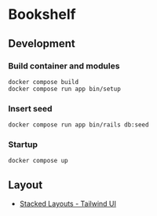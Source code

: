 # Bookshelf

## Development

### Build container and modules

```
docker compose build
docker compose run app bin/setup
```

### Insert seed

```
docker compose run app bin/rails db:seed
```

### Startup

```
docker compose up
```

## Layout

- [Stacked Layouts - Tailwind UI](https://tailwindui.com/components/application-ui/application-shells/stacked#component-10058606cac5398d7fa2c73b64089874)

